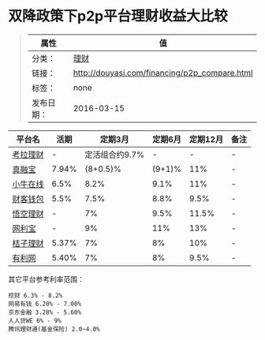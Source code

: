 # 双降政策下p2p平台理财收益大比较

>|  属性  |  值  |
>| ----- | ----- |
>| 分类： | [理财](http://douyasi.com/category/financing/) |
>| 链接： | http://douyasi.com/financing/p2p_compare.html |
>| 标签： | none |
>| 发布日期： | 2016-03-15 |

平台名 | 活期 | 定期3月 | 定期6月 | 定期12月 | 备注 
----- | ----- | ----- | ----- | ----- | -----
[考拉理财](http://www.kaolalicai.cn/) | - | 定活组合约9.7% | - | - | -
[真融宝](https://www.zhenrongbao.com/) | 7.94% | (8+0.5)% | (9+1)% | 11% | -
[小牛在线](http://www.xiaoniu88.com/) | 6.5% | 8.2% | 9.1% | 11% | -
[财客钱包](http://www.caikr.com/) | 5.5% | 7.5% | 8.8% | 9.5% | -
[悟空理财](http://www.wukonglicai.com/) | - | 7% | 9.5% | 11.5% | -
[网利宝](https://www.wanglibao.com/) | - | 9% | 11% | 13% | -
[桔子理财](https://www.juzilicai.com/) | 5.37% | 7% | 8% | 10% | -
[有利网](http://www.yooli.com) | 5.40% | 7% | 8% | 9.5% | -


其它平台参考利率范围：

```
挖财 6.3% - 8.2%
网易有钱 6.20% - 7.00%
京东金融 3.28% - 5.60%
人人贷WE 6% - 9%
腾讯理财通(基金保险) 2.0~4.0%
```